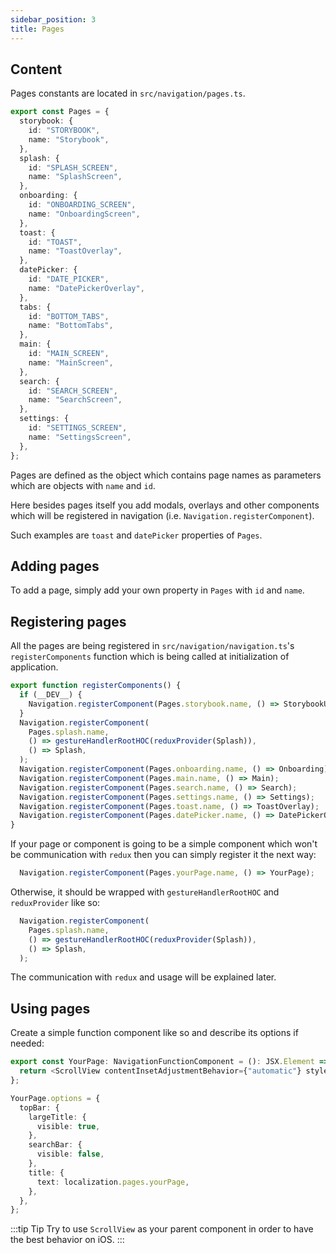 ```yaml
---
sidebar_position: 3
title: Pages
---
```


## Content

Pages constants are located in `src/navigation/pages.ts`.

```typescript
export const Pages = {
  storybook: {
    id: "STORYBOOK",
    name: "Storybook",
  },
  splash: {
    id: "SPLASH_SCREEN",
    name: "SplashScreen",
  },
  onboarding: {
    id: "ONBOARDING_SCREEN",
    name: "OnboardingScreen",
  },
  toast: {
    id: "TOAST",
    name: "ToastOverlay",
  },
  datePicker: {
    id: "DATE_PICKER",
    name: "DatePickerOverlay",
  },
  tabs: {
    id: "BOTTOM_TABS",
    name: "BottomTabs",
  },
  main: {
    id: "MAIN_SCREEN",
    name: "MainScreen",
  },
  search: {
    id: "SEARCH_SCREEN",
    name: "SearchScreen",
  },
  settings: {
    id: "SETTINGS_SCREEN",
    name: "SettingsScreen",
  },
};
```

Pages are defined as the object which contains page names as parameters which are objects with `name` and `id`.

Here besides pages itself you add modals, overlays and other components which will be registered in navigation (i.e. `Navigation.registerComponent`).

Such examples are `toast` and `datePicker` properties of `Pages`.

## Adding pages

To add a page, simply add your own property in `Pages` with `id` and `name`.

## Registering pages

All the pages are being registered in `src/navigation/navigation.ts`'s `registerComponents` function which is being called at initialization of application.

```typescript
export function registerComponents() {
  if (__DEV__) {
    Navigation.registerComponent(Pages.storybook.name, () => StorybookUIRoot);
  }
  Navigation.registerComponent(
    Pages.splash.name,
    () => gestureHandlerRootHOC(reduxProvider(Splash)),
    () => Splash,
  );
  Navigation.registerComponent(Pages.onboarding.name, () => Onboarding);
  Navigation.registerComponent(Pages.main.name, () => Main);
  Navigation.registerComponent(Pages.search.name, () => Search);
  Navigation.registerComponent(Pages.settings.name, () => Settings);
  Navigation.registerComponent(Pages.toast.name, () => ToastOverlay);
  Navigation.registerComponent(Pages.datePicker.name, () => DatePickerOverlay);
}
```

If your page or component is going to be a simple component which won't be communication with `redux` then you can simply register it the next way:

```typescript
  Navigation.registerComponent(Pages.yourPage.name, () => YourPage);
```

Otherwise, it should be wrapped with `gestureHandlerRootHOC` and `reduxProvider` like so:

```typescript
  Navigation.registerComponent(
    Pages.splash.name,
    () => gestureHandlerRootHOC(reduxProvider(Splash)),
    () => Splash,
  );
```

The communication with `redux` and usage will be explained later.

## Using pages

Create a simple function component like so and describe its options if needed:

```typescript jsx
export const YourPage: NavigationFunctionComponent = (): JSX.Element => {
  return <ScrollView contentInsetAdjustmentBehavior={"automatic"} style={CommonStyles.flex1} />;
};

YourPage.options = {
  topBar: {
    largeTitle: {
      visible: true,
    },
    searchBar: {
      visible: false,
    },
    title: {
      text: localization.pages.yourPage,
    },
  },
};
```

:::tip Tip
Try to use `ScrollView` as your parent component in order to have the best behavior on iOS.
:::


